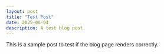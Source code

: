 ```yaml
---
layout: post
title: "Test Post"
date: 2025-06-04
description: A test blog post.
---
```


This is a sample post to test if the blog page renders correctly.
